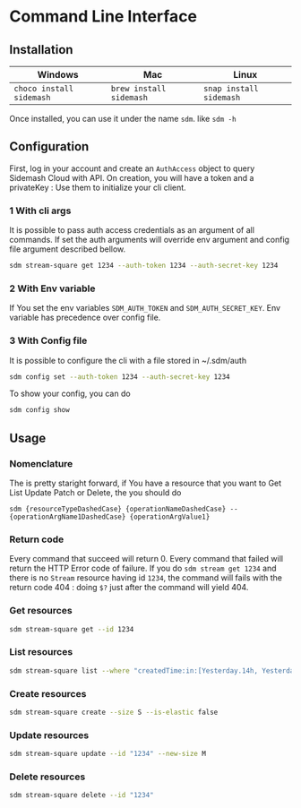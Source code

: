 # Command Line Interface

## Installation
Windows | Mac | Linux
--- | --- | ---
```choco install sidemash``` | ```brew install sidemash``` | ```snap install sidemash```


Once installed, you can use it under the name `sdm`.  like ```sdm -h```

## Configuration
First, log in your account and create an `AuthAccess` object to query Sidemash Cloud with API. On creation, you will have a token and a privateKey : Use them to initialize your cli client.
### 1 With cli args
It is possible to pass auth access credentials as an argument of all commands. If set the auth arguments will override env argument and config file argument described bellow.
```bash 
sdm stream-square get 1234 --auth-token 1234 --auth-secret-key 1234
```
### 2 With Env variable 
If You set the env variables ```SDM_AUTH_TOKEN``` and ```SDM_AUTH_SECRET_KEY```. Env variable has precedence over config file.

### 3 With Config file
It is possible to configure the cli with a file stored in ~/.sdm/auth
```bash 
sdm config set --auth-token 1234 --auth-secret-key 1234
```
To show your config, you can do 
```bash 
sdm config show
```

## Usage 
### Nomenclature 
The is pretty staright forward, if You have a resource that you want to Get List Update Patch or Delete, the you should  do 
 ```
sdm {resourceTypeDashedCase} {operationNameDashedCase} --{operationArgName1DashedCase} {operationArgValue1}
```

### Return code
Every command that succeed will return 0. Every command that failed will return the HTTP Error code of failure.  If you do 
```sdm stream get 1234``` and there is no `Stream` resource having id `1234`, the command will fails with the return code 404 : doing ```$?``` just after the command will yield 404. 

### Get resources
```bash
sdm stream-square get --id 1234
```

### List resources
```bash 
sdm stream-square list --where "createdTime:in:[Yesterday.14h, Yesterday.15h["
```

### Create resources
```bash
sdm stream-square create --size S --is-elastic false
```

### Update resources
```bash 
sdm stream-square update --id "1234" --new-size M
```

### Delete resources 
```bash 
sdm stream-square delete --id "1234"
```
